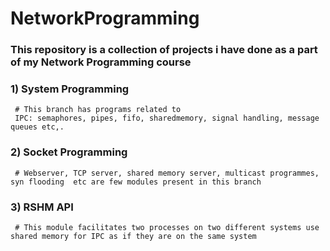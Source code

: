 # NetworkProgramming
### This repository is a collection of projects i have done as a part of my Network Programming course
### 1) System Programming
     # This branch has programs related to 
     IPC: semaphores, pipes, fifo, sharedmemory, signal handling, message queues etc,.
### 2) Socket Programming
     # Webserver, TCP server, shared memory server, multicast programmes, syn flooding  etc are few modules present in this branch
### 3) RSHM API
     # This module facilitates two processes on two different systems use shared memory for IPC as if they are on the same system
